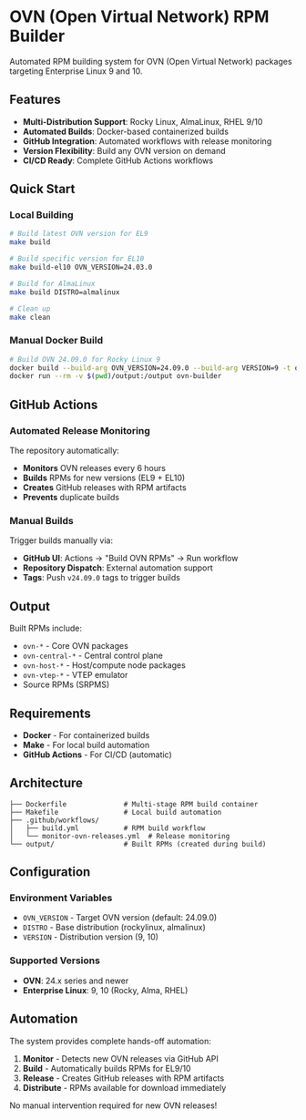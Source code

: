 # OVN (Open Virtual Network) RPM Builder

Automated RPM building system for OVN (Open Virtual Network) packages targeting Enterprise Linux 9 and 10.

## Features

- **Multi-Distribution Support**: Rocky Linux, AlmaLinux, RHEL 9/10
- **Automated Builds**: Docker-based containerized builds
- **GitHub Integration**: Automated workflows with release monitoring
- **Version Flexibility**: Build any OVN version on demand
- **CI/CD Ready**: Complete GitHub Actions workflows

## Quick Start

### Local Building

```bash
# Build latest OVN version for EL9
make build

# Build specific version for EL10  
make build-el10 OVN_VERSION=24.03.0

# Build for AlmaLinux
make build DISTRO=almalinux

# Clean up
make clean
```

### Manual Docker Build

```bash
# Build OVN 24.09.0 for Rocky Linux 9
docker build --build-arg OVN_VERSION=24.09.0 --build-arg VERSION=9 -t ovn-builder .
docker run --rm -v $(pwd)/output:/output ovn-builder
```

## GitHub Actions

### Automated Release Monitoring

The repository automatically:
- **Monitors** OVN releases every 6 hours
- **Builds** RPMs for new versions (EL9 + EL10)  
- **Creates** GitHub releases with RPM artifacts
- **Prevents** duplicate builds

### Manual Builds

Trigger builds manually via:
- **GitHub UI**: Actions → "Build OVN RPMs" → Run workflow
- **Repository Dispatch**: External automation support
- **Tags**: Push `v24.09.0` tags to trigger builds

## Output

Built RPMs include:
- `ovn-*` - Core OVN packages
- `ovn-central-*` - Central control plane
- `ovn-host-*` - Host/compute node packages
- `ovn-vtep-*` - VTEP emulator
- Source RPMs (SRPMS)

## Requirements

- **Docker** - For containerized builds
- **Make** - For local build automation  
- **GitHub Actions** - For CI/CD (automatic)

## Architecture

```
├── Dockerfile              # Multi-stage RPM build container
├── Makefile                # Local build automation
├── .github/workflows/
│   ├── build.yml           # RPM build workflow
│   └── monitor-ovn-releases.yml  # Release monitoring
└── output/                 # Built RPMs (created during build)
```

## Configuration

### Environment Variables

- `OVN_VERSION` - Target OVN version (default: 24.09.0)
- `DISTRO` - Base distribution (rockylinux, almalinux)  
- `VERSION` - Distribution version (9, 10)

### Supported Versions

- **OVN**: 24.x series and newer
- **Enterprise Linux**: 9, 10 (Rocky, Alma, RHEL)

## Automation

The system provides complete hands-off automation:

1. **Monitor** - Detects new OVN releases via GitHub API
2. **Build** - Automatically builds RPMs for EL9/10
3. **Release** - Creates GitHub releases with RPM artifacts
4. **Distribute** - RPMs available for download immediately

No manual intervention required for new OVN releases!
